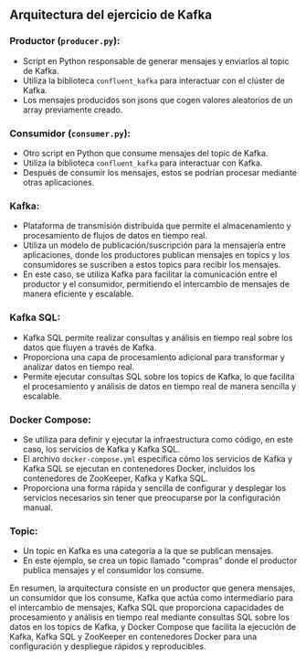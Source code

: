 ## Arquitectura del ejercicio de Kafka

### Productor (`producer.py`):

- Script en Python responsable de generar mensajes y enviarlos al topic de Kafka.
- Utiliza la biblioteca `confluent_kafka` para interactuar con el clúster de Kafka.
- Los mensajes producidos son jsons que cogen valores aleatorios de un array previamente creado.

### Consumidor (`consumer.py`):

- Otro script en Python que consume mensajes del topic de Kafka.
- Utiliza la biblioteca `confluent_kafka` para interactuar con Kafka.
- Después de consumir los mensajes, estos se podrían procesar mediante otras aplicaciones.

### Kafka:

- Plataforma de transmisión distribuida que permite el almacenamiento y procesamiento de flujos de datos en tiempo real.
- Utiliza un modelo de publicación/suscripción para la mensajería entre aplicaciones, donde los productores publican mensajes en topics y los consumidores se suscriben a estos topics para recibir los mensajes.
- En este caso, se utiliza Kafka para facilitar la comunicación entre el productor y el consumidor, permitiendo el intercambio de mensajes de manera eficiente y escalable.

### Kafka SQL:

- Kafka SQL permite realizar consultas y análisis en tiempo real sobre los datos que fluyen a través de Kafka.
- Proporciona una capa de procesamiento adicional para transformar y analizar datos en tiempo real.
- Permite ejecutar consultas SQL sobre los topics de Kafka, lo que facilita el procesamiento y análisis de datos en tiempo real de manera sencilla y escalable.

### Docker Compose:

- Se utiliza para definir y ejecutar la infraestructura como código, en este caso, los servicios de Kafka y Kafka SQL.
- El archivo `docker-compose.yml` especifica cómo los servicios de Kafka y Kafka SQL se ejecutan en contenedores Docker, incluidos los contenedores de ZooKeeper, Kafka y Kafka SQL.
- Proporciona una forma rápida y sencilla de configurar y desplegar los servicios necesarios sin tener que preocuparse por la configuración manual.

### Topic:

- Un topic en Kafka es una categoría a la que se publican mensajes.
- En este ejemplo, se crea un topic llamado "compras" donde el productor publica mensajes y el consumidor los consume.

En resumen, la arquitectura consiste en un productor que genera mensajes, un consumidor que los consume, Kafka que actúa como intermediario para el intercambio de mensajes, Kafka SQL que proporciona capacidades de procesamiento y análisis en tiempo real mediante consultas SQL sobre los datos en los topics de Kafka, y Docker Compose que facilita la ejecución de Kafka, Kafka SQL y ZooKeeper en contenedores Docker para una configuración y despliegue rápidos y reproducibles.
